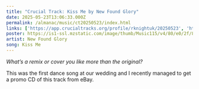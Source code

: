 ```yaml
---
title: "Crucial Track: Kiss Me by New Found Glory"
date: 2025-05-23T13:06:33.000Z
permalink: /almanac/music/ct20250523/index.html
links: ['https://app.crucialtracks.org/profile/rknightuk/20250523', 'https://music.apple.com/us/album/kiss-me/1589525094?i=1589525102', 'https://song.link/i/1589525102']
poster: https://is1-ssl.mzstatic.com/image/thumb/Music115/v4/80/e0/2f/80e02fcc-0bd9-a536-94d0-6bcda8f8aaa1/00060768365629_Cover.jpg/600x600bb.jpg
artist: New Found Glory
song: Kiss Me
---
```


_What’s a remix or cover you like more than the original?_

This was the first dance song at our wedding and I recently managed to get a promo CD of this track from eBay.

